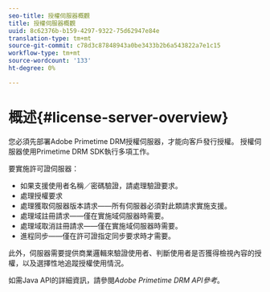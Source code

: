 ```yaml
---
seo-title: 授權伺服器概觀
title: 授權伺服器概觀
uuid: 8c62376b-b159-4297-9322-75d62947e84e
translation-type: tm+mt
source-git-commit: c78d3c87848943a0be3433b2b6a543822a7e1c15
workflow-type: tm+mt
source-wordcount: '133'
ht-degree: 0%

---
```



# 概述{#license-server-overview}

您必須先部署Adobe Primetime DRM授權伺服器，才能向客戶發行授權。 授權伺服器使用Primetime DRM SDK執行多項工作。

要實施許可證伺服器：

* 如果支援使用者名稱／密碼驗證，請處理驗證要求。
* 處理授權要求
* 處理獲取伺服器版本請求——所有伺服器必須對此類請求實施支援。
* 處理域註冊請求——僅在實施域伺服器時需要。
* 處理域取消註冊請求——僅在實施域伺服器時需要。
* 進程同步——僅在許可證指定同步要求時才需要。

此外，伺服器需要提供商業邏輯來驗證使用者、判斷使用者是否獲得檢視內容的授權，以及選擇性地追蹤授權使用情況。

如需Java API的詳細資訊，請參閱&#x200B;*Adobe Primetime DRM API參考*。
